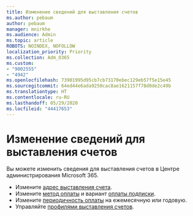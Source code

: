 ```yaml
---
title: Изменение сведений для выставления счетов
ms.author: pebaum
author: pebaum
manager: mnirkhe
ms.audience: Admin
ms.topic: article
ROBOTS: NOINDEX, NOFOLLOW
localization_priority: Priority
ms.collection: Adm_O365
ms.custom:
- "9002555"
- "4942"
ms.openlocfilehash: 73901995d95cb7cb73170ebec129eb57f5e15e45
ms.sourcegitcommit: 64ed44e6ada9250cac8ae1621157f78d0de2c49b
ms.translationtype: HT
ms.contentlocale: ru-RU
ms.lasthandoff: 05/29/2020
ms.locfileid: "44417653"
---
```

# <a name="change-billing-information"></a>Изменение сведений для выставления счетов

Вы можете изменить сведения для выставления счетов в Центре администрирования Microsoft 365. 

- Измените [адрес выставления счета](https://docs.microsoft.com/microsoft-365/commerce/billing-and-payments/change-your-billing-addresses).
- Измените [метод оплаты](https://docs.microsoft.com/microsoft-365/commerce/billing-and-payments/manage-payment-methods) и вариант [оплаты подписки](https://docs.microsoft.com/microsoft-365/commerce/billing-and-payments/pay-for-your-subscription).
- Измените [периодичность оплаты](https://docs.microsoft.com/microsoft-365/commerce/billing-and-payments/change-payment-frequency) на ежемесячную или годовую.
- Управляйте [профилями выставления счетов](https://docs.microsoft.com/microsoft-365/commerce/billing-and-payments/manage-billing-profiles).

